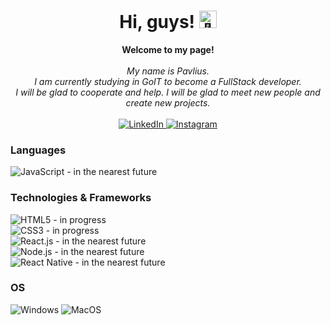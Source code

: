 <h1 align="center">Hi, guys! <img src="https://github-production-user-asset-6210df.s3.amazonaws.com/24524555/238178097-766d336d-b87d-44ba-807c-c51de2bc6b4d.gif" width="28px" alt="👋"></h1>

<p align="center">
    <b>Welcome to my page!</b><br><br>
    <i>
        My name is Pavlius.<br>
        I am currently studying in GoIT to become a FullStack developer.<br>
       I will be glad to cooperate and help. I will be glad to meet new people and create new projects.<br>
    </i><br> 
    <a href="https://www.linkedin.com/in/pavlius-vadeikis-90aaa4271/">
        <img src="https://img.shields.io/badge/-LinkedIn-brightgreen" alt="LinkedIn">
    </a>
    <a href="https://www.instagram.com/one_day_kiss/">
        <img src="https://img.shields.io/badge/-Instagram-brightgreen" alt="Instagram">
    </a>
</p>

### Languages

![JavaScript](https://img.shields.io/badge/-JavaScript-blue) - in the nearest future

### Technologies & Frameworks

![HTML5](https://img.shields.io/badge/-HTML5-blue) - in progress<br>
![CSS3](https://img.shields.io/badge/-CSS3-blue) - in progress<br>
![React.js](https://img.shields.io/badge/-React.js-blue) - in the nearest future<br>
![Node.js](https://img.shields.io/badge/-Node.js-blue) - in the nearest future<br>
![React Native](https://img.shields.io/badge/-React%20Native-blue)  - in the nearest future

### OS
![Windows](https://img.shields.io/badge/-Windows-blue)
![MacOS](https://img.shields.io/badge/-MacOS-blue)

